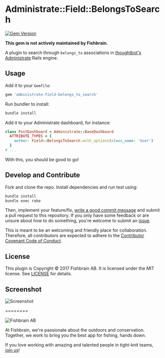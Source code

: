 # Administrate::Field::BelongsToSearch

[![Gem Version](https://badge.fury.io/rb/administrate-field-belongs_to_search.svg)](https://badge.fury.io/rb/administrate-field-belongs_to_search)

**This gem is not actively maintained by Fishbrain.**

A plugin to search through `belongs_to` associations in [thoughtbot's Administrate](https://github.com/thoughtbot/administrate) Rails engine.

## Usage

Add it to your `Gemfile`:

```ruby
gem 'administrate-field-belongs_to_search'
```

Run bundler to install:

```sh
bundle install
```

Add it to your Administrate dashboard, for instance:

```ruby
class PostDashboard < Administrate::BaseDashboard
  ATTRIBUTE_TYPES = {
    author: Field::BelongsToSearch.with_options(class_name: 'User')
  }
# ...
```

With this, you should be good to go!

## Develop and Contribute

Fork and clone the repo. Install dependencies and run test using:

```sh
bundle install
bundle exec rake
```

Then, implement your feature/fix, [write a good commit message](http://tbaggery.com/2008/04/19/a-note-about-git-commit-messages.html)
and submit a pull request to this repository. If you only have some feedback or are unsure about how to do something, you're welcome to
submit an [issue](https://github.com/fishbrain/administrate-field-belongs_to_search/issues/new).

This is meant to be an welcoming and friendly place for collaboration. Therefore, all contributors are expected to adhere to the [Contributor Covenant Code of Conduct](CODE_OF_CONDUCT.md).

## License

This plugin is Copyright © 2017 Fishbrain AB. It is licensed under the MIT license. See [LICENSE](LICENSE) for details.

## Screenshot

![Screenshot](http://i.imgur.com/4GlEJ6O.png)

========

![Fishbrain AB](http://i.imgur.com/wOMiqE8.png)

At Fishbrain, we're passionate about the outdoors and conservation. Together, we work to bring you the best app for fishing, hands down.

If you love working with amazing and talented people in tight-knit teams, [join us](https://fishbrain.com/jobs/)!
